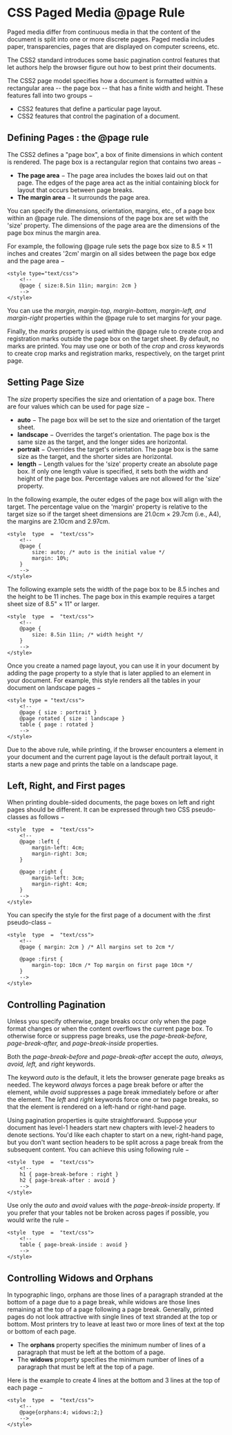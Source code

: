 # CSS Paged Media @page Rule
Paged media differ from continuous media in that the content of the document is split into one or more discrete pages. Paged media includes paper, transparencies, pages that are displayed on computer screens, etc.

The CSS2 standard introduces some basic pagination control features that let authors help the browser figure out how to best print their documents.

The CSS2 page model specifies how a document is formatted within a rectangular area -- the page box -- that has a finite width and height. These features fall into two groups −

-   CSS2 features that define a particular page layout.
-   CSS2 features that control the pagination of a document.

## Defining Pages : the @page rule

The CSS2 defines a "page box", a box of finite dimensions in which content is rendered. The page box is a rectangular region that contains two areas −

-   **The page area** − The page area includes the boxes laid out on that page. The edges of the page area act as the initial containing block for layout that occurs between page breaks.
-   **The margin area** − It surrounds the page area.
    

You can specify the dimensions, orientation, margins, etc., of a page box within an @page rule. The dimensions of the page box are set with the 'size' property. The dimensions of the page area are the dimensions of the page box minus the margin area.

For example, the following @page rule sets the page box size to 8.5 × 11 inches and creates '2cm' margin on all sides between the page box edge and the page area −

    <style type="text/css">  
	    <!--  
	    @page { size:8.5in 11in; margin: 2cm }  
	    -->  
    </style>

You can use the _margin, margin-top, margin-bottom, margin-left, and margin-right_ properties within the @page rule to set margins for your page.

Finally, the _marks_ property is used within the @page rule to create crop and registration marks outside the page box on the target sheet. By default, no marks are printed. You may use one or both of the _crop_ and _cross_ keywords to create crop marks and registration marks, respectively, on the target print page.

## Setting Page Size

The _size_ property specifies the size and orientation of a page box. There are four values which can be used for page size −

-   **auto** − The page box will be set to the size and orientation of the target sheet.
-   **landscape** − Overrides the target's orientation. The page box is the same size as the target, and the longer sides are horizontal.
-   **portrait** − Overrides the target's orientation. The page box is the same size as the target, and the shorter sides are horizontal.
-   **length** − Length values for the 'size' property create an absolute page box. If only one length value is specified, it sets both the width and height of the page box. Percentage values are not allowed for the 'size' property.
    
In the following example, the outer edges of the page box will align with the target. The percentage value on the 'margin' property is relative to the target size so if the target sheet dimensions are 21.0cm × 29.7cm (i.e., A4), the margins are 2.10cm and 2.97cm.

    <style  type  =  "text/css">  
	    <!--  
	    @page {  
		    size: auto; /* auto is the initial value */  
		    margin: 10%;  
	    }  
	    -->  
    </style>

The following example sets the width of the page box to be 8.5 inches and the height to be 11 inches. The page box in this example requires a target sheet size of 8.5" × 11" or larger.

    <style  type  =  "text/css">  
	    <!--  
	    @page {  
		    size: 8.5in 11in; /* width height */  
	    }
	    -->  
    </style>

Once you create a named page layout, you can use it in your document by adding the page property to a style that is later applied to an element in your document. For example, this style renders all the tables in your document on landscape pages −

    <style type = "text/css">  
	    <!--  
	    @page { size : portrait }  
	    @page rotated { size : landscape }  
	    table { page : rotated }  
	    -->  
    </style>  

Due to the above rule, while printing, if the browser encounters a <table> element in your document and the current page layout is the default portrait layout, it starts a new page and prints the table on a landscape page.

## Left, Right, and First pages

When printing double-sided documents, the page boxes on left and right pages should be different. It can be expressed through two CSS pseudo-classes as follows −

    <style  type  =  "text/css">  
	    <!--  
	    @page :left {  
		    margin-left: 4cm;  
		    margin-right: 3cm;  
	    }  
	      
	    @page :right {  
		    margin-left: 3cm;  
		    margin-right: 4cm;  
	    }  
	    -->  
    </style>

You can specify the style for the first page of a document with the :first pseudo-class −

    <style  type  =  "text/css">  
	    <!--  
	    @page { margin: 2cm } /* All margins set to 2cm */  
	      
	    @page :first {  
		    margin-top: 10cm /* Top margin on first page 10cm */  
	    }  
	    -->  
    </style>

## Controlling Pagination

Unless you specify otherwise, page breaks occur only when the page format changes or when the content overflows the current page box. To otherwise force or suppress page breaks, use the _page-break-before, page-break-after,_ and _page-break-inside_ properties.

Both the _page-break-before_ and _page-break-after_ accept the _auto, always, avoid, left,_ and _right_ keywords.

The keyword _auto_ is the default, it lets the browser generate page breaks as needed. The keyword _always_ forces a page break before or after the element, while _avoid_ suppresses a page break immediately before or after the element. The _left_ and _right_ keywords force one or two page breaks, so that the element is rendered on a left-hand or right-hand page.

Using pagination properties is quite straightforward. Suppose your document has level-1 headers start new chapters with level-2 headers to denote sections. You'd like each chapter to start on a new, right-hand page, but you don't want section headers to be split across a page break from the subsequent content. You can achieve this using following rule −

    <style  type  =  "text/css">  
	    <!--  
	    h1 { page-break-before : right }  
	    h2 { page-break-after : avoid }  
	    -->  
    </style>

Use only the _auto_ and _avoid_ values with the _page-break-inside_ property. If you prefer that your tables not be broken across pages if possible, you would write the rule −

    <style  type  =  "text/css">  
	    <!--  
	    table { page-break-inside : avoid }  
	    -->  
    </style>

## Controlling Widows and Orphans

In typographic lingo, orphans are those lines of a paragraph stranded at the bottom of a page due to a page break, while widows are those lines remaining at the top of a page following a page break. Generally, printed pages do not look attractive with single lines of text stranded at the top or bottom. Most printers try to leave at least two or more lines of text at the top or bottom of each page.

-   The **orphans** property specifies the minimum number of lines of a paragraph that must be left at the bottom of a page.
-   The **widows** property specifies the minimum number of lines of a paragraph that must be left at the top of a page.
   
Here is the example to create 4 lines at the bottom and 3 lines at the top of each page −

    <style  type  =  "text/css">  
	    <!--  
	    @page{orphans:4; widows:2;}  
	    -->  
    </style>
